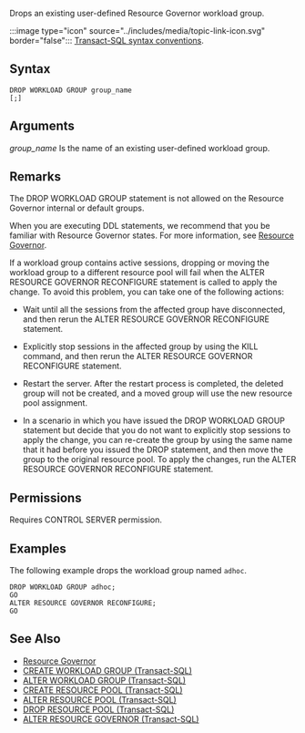 Drops an existing user-defined Resource Governor workload group.

:::image type="icon" source="../includes/media/topic-link-icon.svg" border="false"::: [Transact-SQL syntax conventions](../t-sql/language-elements/transact-sql-syntax-conventions-transact-sql.md).

## Syntax

```syntaxsql
DROP WORKLOAD GROUP group_name
[;]
```

## Arguments

*group_name*
Is the name of an existing user-defined workload group.

## Remarks

The DROP WORKLOAD GROUP statement is not allowed on the Resource Governor internal or default groups.

When you are executing DDL statements, we recommend that you be familiar with Resource Governor states. For more information, see [Resource Governor](../relational-databases/resource-governor/resource-governor.md).

If a workload group contains active sessions, dropping or moving the workload group to a different resource pool will fail when the ALTER RESOURCE GOVERNOR RECONFIGURE statement is called to apply the change. To avoid this problem, you can take one of the following actions:

- Wait until all the sessions from the affected group have disconnected, and then rerun the ALTER RESOURCE GOVERNOR RECONFIGURE statement.

- Explicitly stop sessions in the affected group by using the KILL command, and then rerun the ALTER RESOURCE GOVERNOR RECONFIGURE statement.

- Restart the server. After the restart process is completed, the deleted group will not be created, and a moved group will use the new resource pool assignment.

- In a scenario in which you have issued the DROP WORKLOAD GROUP statement but decide that you do not want to explicitly stop sessions to apply the change, you can re-create the group by using the same name that it had before you issued the DROP statement, and then move the group to the original resource pool. To apply the changes, run the ALTER RESOURCE GOVERNOR RECONFIGURE statement.

## Permissions

Requires CONTROL SERVER permission.

## Examples

The following example drops the workload group named `adhoc`.

```
DROP WORKLOAD GROUP adhoc;
GO
ALTER RESOURCE GOVERNOR RECONFIGURE;
GO
```

## See Also

- [Resource Governor](../relational-databases/resource-governor/resource-governor.md)
- [CREATE WORKLOAD GROUP &#40;Transact-SQL&#41;](../t-sql/statements/create-workload-group-transact-sql.md)  
- [ALTER WORKLOAD GROUP &#40;Transact-SQL&#41;](../t-sql/statements/alter-workload-group-transact-sql.md)
- [CREATE RESOURCE POOL &#40;Transact-SQL&#41;](../t-sql/statements/create-resource-pool-transact-sql.md)
- [ALTER RESOURCE POOL &#40;Transact-SQL&#41;](../t-sql/statements/alter-resource-pool-transact-sql.md)
- [DROP RESOURCE POOL &#40;Transact-SQL&#41;](../t-sql/statements/drop-resource-pool-transact-sql.md)
- [ALTER RESOURCE GOVERNOR &#40;Transact-SQL&#41;](../t-sql/statements/alter-resource-governor-transact-sql.md)  